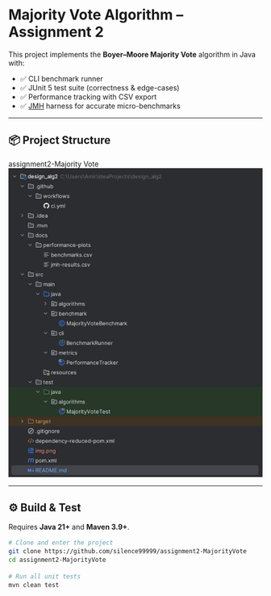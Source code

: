 # Majority Vote Algorithm – Assignment 2

This project implements the **Boyer–Moore Majority Vote** algorithm in Java with:
- ✅ CLI benchmark runner
- ✅ JUnit 5 test suite (correctness & edge-cases)
- ✅ Performance tracking with CSV export
- ✅ [JMH](https://openjdk.org/projects/code-tools/jmh/) harness for accurate micro-benchmarks

---

## 📦 Project Structure

assignment2-Majority Vote
![img_1.png](img_1.png)

---

## ⚙️ Build & Test

Requires **Java 21+** and **Maven 3.9+**.

```bash
# Clone and enter the project
git clone https://github.com/silence99999/assignment2-MajorityVote
cd assignment2-MajorityVote

# Run all unit tests
mvn clean test